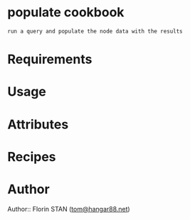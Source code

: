 # populate cookbook
	run a query and populate the node data with the results
# Requirements

# Usage

# Attributes

# Recipes

# Author

Author:: Florin STAN (<tom@hangar88.net>)

